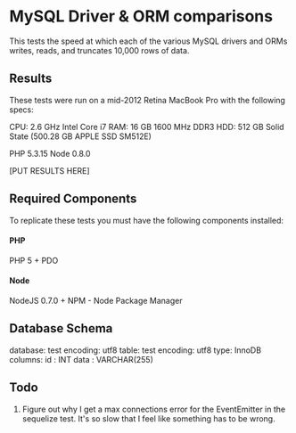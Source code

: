 # MySQL Driver & ORM comparisons

This tests the speed at which each of the various MySQL drivers and ORMs writes, reads, and
truncates 10,000 rows of data.

## Results

These tests were run on a mid-2012 Retina MacBook Pro with the following specs:

CPU: 2.6 GHz Intel Core i7
RAM: 16 GB 1600 MHz DDR3
HDD: 512 GB Solid State (500.28 GB APPLE SSD SM512E)

PHP 5.3.15
Node 0.8.0

[PUT RESULTS HERE]

## Required Components

To replicate these tests you must have the following components installed:

#### PHP

PHP 5 +
PDO

#### Node

NodeJS 0.7.0 +
NPM - Node Package Manager

## Database Schema

database: test
  encoding: utf8
table: test
  encoding: utf8
  type: InnoDB
  columns:
    id : INT
    data : VARCHAR(255)

## Todo

1. Figure out why I get a max connections error for the EventEmitter in the sequelize test. It's so
   slow that I feel like something has to be wrong.